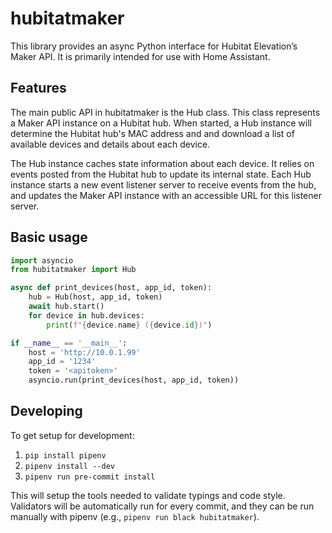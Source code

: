 # hubitatmaker

This library provides an async Python interface for Hubitat Elevation’s Maker API. It is primarily intended for use with Home Assistant.

## Features

The main public API in hubitatmaker is the Hub class. This class represents a Maker API instance on a Hubitat hub. When started, a Hub instance will determine the Hubitat hub's MAC address and and download a list of available devices and details about each device.

The Hub instance caches state information about each device. It relies on events posted from the Hubitat hub to update its internal state. Each Hub instance starts a new event listener server to receive events from the hub, and updates the Maker API instance with an accessible URL for this listener server.

## Basic usage

```python
import asyncio
from hubitatmaker import Hub

async def print_devices(host, app_id, token):
	hub = Hub(host, app_id, token)
	await hub.start()
	for device in hub.devices:
		print(f"{device.name} ({device.id})")

if __name__ == '__main__':
	host = 'http://10.0.1.99'
	app_id = '1234'
	token = '<apitoken>'
	asyncio.run(print_devices(host, app_id, token))
```

## Developing

To get setup for development:

1. `pip install pipenv`
2. `pipenv install --dev`
3. `pipenv run pre-commit install`

This will setup the tools needed to validate typings and code style. Validators
will be automatically run for every commit, and they can be run manually with
pipenv (e.g., `pipenv run black hubitatmaker`).
